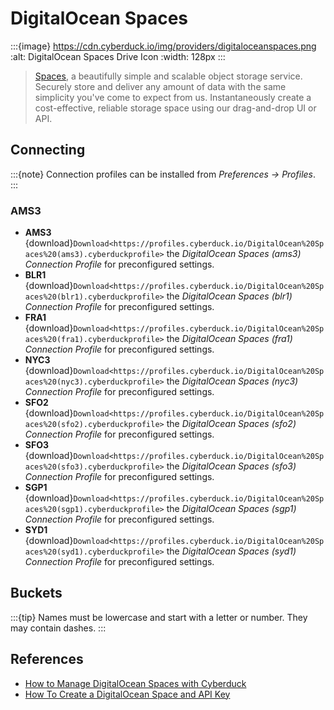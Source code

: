 DigitalOcean Spaces
====

:::{image} https://cdn.cyberduck.io/img/providers/digitaloceanspaces.png
:alt: DigitalOcean Spaces Drive Icon
:width: 128px
:::

> [Spaces](https://www.digitalocean.com/products/object-storage/), a beautifully simple and scalable object storage service. Securely store and deliver any amount of data with the same simplicity you've come to expect from us. Instantaneously create a cost-effective, reliable storage space using our drag-and-drop UI or API.

## Connecting

:::{note}
Connection profiles can be installed from *Preferences → Profiles*.
:::

### AMS3

- **AMS3** {download}`Download<https://profiles.cyberduck.io/DigitalOcean%20Spaces%20(ams3).cyberduckprofile>` the *DigitalOcean Spaces (ams3) Connection Profile* for preconfigured settings.
- **BLR1** {download}`Download<https://profiles.cyberduck.io/DigitalOcean%20Spaces%20(blr1).cyberduckprofile>` the *DigitalOcean Spaces (blr1) Connection Profile* for preconfigured settings.
- **FRA1** {download}`Download<https://profiles.cyberduck.io/DigitalOcean%20Spaces%20(fra1).cyberduckprofile>` the *DigitalOcean Spaces (fra1) Connection Profile* for preconfigured settings.
- **NYC3** {download}`Download<https://profiles.cyberduck.io/DigitalOcean%20Spaces%20(nyc3).cyberduckprofile>` the *DigitalOcean Spaces (nyc3) Connection Profile* for preconfigured settings.
- **SFO2** {download}`Download<https://profiles.cyberduck.io/DigitalOcean%20Spaces%20(sfo2).cyberduckprofile>` the *DigitalOcean Spaces (sfo2) Connection Profile* for preconfigured settings.
- **SFO3** {download}`Download<https://profiles.cyberduck.io/DigitalOcean%20Spaces%20(sfo3).cyberduckprofile>` the *DigitalOcean Spaces (sfo3) Connection Profile* for preconfigured settings.
- **SGP1** {download}`Download<https://profiles.cyberduck.io/DigitalOcean%20Spaces%20(sgp1).cyberduckprofile>` the *DigitalOcean Spaces (sgp1) Connection Profile* for preconfigured settings.
- **SYD1** {download}`Download<https://profiles.cyberduck.io/DigitalOcean%20Spaces%20(syd1).cyberduckprofile>` the *DigitalOcean Spaces (syd1) Connection Profile* for preconfigured settings.

## Buckets

:::{tip}
Names must be lowercase and start with a letter or number. They may contain dashes.
:::

## References

- [How to Manage DigitalOcean Spaces with Cyberduck](https://docs.digitalocean.com/products/spaces/resources/cyberduck/)
- [How To Create a DigitalOcean Space and API Key](https://www.digitalocean.com/community/tutorials/how-to-create-a-digitalocean-space-and-api-key)
